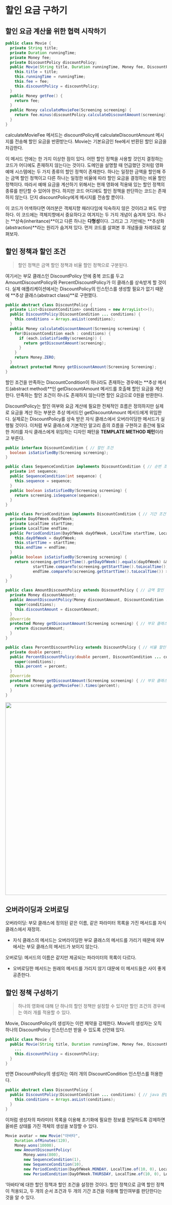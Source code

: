 # 할인 요금 구하기
## 할인 요금 계산을 위한 협력 시작하기

```java
public class Movie {
  private String title;
  private Duration runningTime;
  private Money fee;
  private DiscountPolicy discountPolicy;
  public Movie(String title, Duration runningTime, Money fee, DiscountPolicy discountPolicy) {
    this.title = title;
    this.runningTime = runningTime;
    this.fee = fee;
    this.discountPolicy = discountPolicy;
  }
  public Money getFee() {
    return fee;
  }
  public Money calculateMovieFee(Screening screening) {
    return fee.minus(discountPolicy.calculateDiscountAmount(screening));
  }
}
```

calculateMovieFee 메서드는 discountPolicy에 calculateDiscountAmount 메시지를 전송해 할인 요금을 반환받는다. Movie는 기본요금인 fee에서 반환된 할인 요금을 차감한다.

이 메서드 안에는 한 가지 이상한 점이 있다. 어떤 할인 정책을 사용할 것인지 결정하는 코드가 어디에도 존재하지 않는다는 것이다. 도메인을 설명할 때 언급했던 것처럼 영화 예매 시스템에는 두 가지 종류의 할인 정책이 존재한다. 하나는 일정한 금액을 할인해 주는 금액 할인 정책이고 다른 하나는 일정한 비율에 따라 할인 요금을 결정하는 비율 할인 정책이다. 따라서 예매 요금을 계산하기 위해서는 현재 영화에 적용돼 있는 할인 정책의 종류를 판단할 수 있어야 한다. 하지만 코드 어디에도 할인 정책을 판단하는 코드는 존재하지 않는다. 단지 discountPolicy에게 메시지를 전송할 뿐이다.

이 코드가 어색하다면 여러분은 객체지향 패러다임에 익숙하지 않은 것이라고 봐도 무방하다. 이 코드에는 객체지향에서 중요하다고 여겨지는 두 가지 개념이 숨겨져 있다. 하나는 **상속(inheritance)**이고 다른 하나는 **다형성**이다. 그리고 그 기반에는 **추상화(abstraction)**라는 원리가 숨겨져 있다. 먼저 코드를 살펴본 후 개념들을 차례대로 살펴보자.

## 할인 정책과 할인 조건
> 할인 정책은 금액 할인 정책과 비율 할인 정책으로 구분된다.

여기서는 부모 클래스인 DiscountPolicy 안에 중복 코드를 두고 AmountDiscountPolicy와 PercentDiscountPolicy가 이 클래스를 상속받게 할 것이다. 실제 애플리케이션에서는 DiscountPolicy의 인스턴스를 생성할 필요가 없기 때문에 **추상 클래스(abstract class)**로 구현했다.

```java
public abstract class DiscountPolicy {
  private List<DiscountCondition> conditions = new ArrayList<>();
  public DiscountPolicy(DiscountCondition ... conditions) { 
    this.conditions = Arrays.asList(conditions);
  }
  public Money calculateDiscountAmount(Screening screening) { 
    for(DiscountCondition each : conditions) {
      if (each.isSatisfiedBy(screening)) {
        return getDiscountAmount(screening);
      } 
    }
    return Money.ZERO;
  }
  abstract protected Money getDiscountAmount(Screening Screening);
}
```

할인 조건을 만족하는 DiscountCondition이 하나라도 존재하는 경우에는 **추상 메서드(abstract method)**인 getDiscountAmount 메서드를 호출해 할인 요금을 계산한다. 만족하는 할인 조건이 하나도 존재하지 않는다면 할인 요금으로 0원을 반환한다.

DiscountPolicy는 할인 여부와 요금 계산에 필요한 전체적인 흐름은 정의하지만 실제로 요금을 계산 하는 부분은 추상 메서드인 getDiscountAmount 메서드에게 위임한다. 실제로는 DiscountPolicy를 상속 받은 자식 클래스에서 오버라이딩한 메서드가 실행될 것이다. 이처럼 부모 클래스에 기본적인 알고리 즘의 흐름을 구현하고 중간에 필요한 처리를 자식 클래스에게 위임하는 디자인 패턴을 **TEMPLATE METHOD 패턴**이라고 부른다.

```java
public interface DiscountCondition { // 할인 조건
  boolean isSatisfiedBy(Screening screening);
}

public class SequenceCondition implements DiscountCondition { // 순번 조건
  private int sequence;
  public SequenceCondition(int sequence) { 
    this.sequence = sequence;
  }
  public boolean isSatisfiedBy(Screening screening) { 
    return screening.isSequence(sequence);
  }
}
```

```java
public class PeriodCondition implements DiscountCondition { // 기간 조건
  private DayOfWeek dayOfWeek;
  private LocalTime startTime;
  private LocalTime endTime;
  public PeriodCondition(DayOfWeek dayOfWeek, LocalTime startTime, LocalTime endTime) { 
    this.dayOfWeek = dayOfWeek;
    this.startTime = startTime;
    this.endTime = endTime;
  }
  public boolean isSatisfiedBy(Screening screening) {
    return screening.getStartTime().getDayOfWeek().equals(dayOfWeek) &&
            startTime.compareTo(screening.getStartTime().toLocalTime()) <= 0 &&
            endTime.compareTo(screening.getStartTime().toLocalTime()) >= 0; 
  }
}
```

```java
public class AmountDiscountPolicy extends DiscountPolicy { // 금액 할인 정책
  private Money discountAmount;
  public AmountDiscountPolicy(Money discountAmount, DiscountCondition ... conditions) { 
    super(conditions);
    this.discountAmount = discountAmount;
  }
  @Override
  protected Money getDiscountAmount(Screening screening) { // 부모 클래스의 메서드 오버라이딩
    return discountAmount; 
  }
}
```

```java
public class PercentDiscountPolicy extends DiscountPolicy { // 비율 할인 정책
  private double percent;
  public PercentDiscountPolicy(double percent, DiscountCondition ... conditions) { 
    super(conditions);
    this.percent = percent;
  }
  @Override
  protected Money getDiscountAmount(Screening screening) { // 부모 클래스의 메서드 오버라이딩
    return screening.getMovieFee().times(percent); 
  }
}
```

<img width="600" src="https://github.com/SWM-re-pashion/repashion-client/assets/62797441/45afdb21-4a89-416f-9b49-fb8dfd7ed6e6" />

## 오버라이딩과 오버로딩
오버라이딩: 부모 클래스에 정의된 같은 이름, 같은 파라미터 목록을 가진 메서드를 자식 클래스에서 재정의.
- 자식 클래스의 메서드는 오버라이딩한 부모 클래스의 메서드를 가리기 때문에 외부에서는 부모 클래스의 메서드가 보이지 않는다.

오버로딩: 메서드의 이름은 같지만 제공되는 파라미터의 목록이 다르다.
- 오버로딩한 메서드는 원래의 메서드를 가리지 않기 대문에 이 메서드들은 사이 좋게 공존한다.

## 할인 정책 구성하기
> 하나의 영화에 대해 단 하나의 할인 정책만 설정할 수 있지만 할인 조건의 경우에는 여러 개를 적용할 수 있다.

Movie, DiscountPolicy의 생성자는 이런 제약을 강제한다. Movie의 생성자는 오직 하나의 DiscountPolicy 인스턴스만 받을 수 있도록 선언돼 있다.

```java
public class Movie {
  public Movie(String title, Duration runningTime, Money fee, DiscountPolicy discountPolicy) {
    ...
    this.discountPolicy = discountPolicy; 
  }
}
```

반면 DiscountPolicy의 생성자는 여러 개의 DiscountCondition 인스턴스를 허용한다.

```java
public abstract class DiscountPolicy {
  public DiscountPolicy(DiscountCondition ... conditions) { // java 문법인가요?
    this.conditions = Arrays.asList(conditions); 
  }
}
```

이처럼 생성자의 파라미터 목록을 이용해 초기화에 필요한 정보를 전달하도록 강제하면 올바른 상태를 가진 객체의 생성을 보장할 수 있다.

```java
Movie avatar = new Movie("아바타", 
    Duration.ofMinutes(120), 
    Money.wons(10000),
    new AmountDiscountPolicy(
        Money.wons(800),
        new SequenceCondition(1),
        new SequenceCondition(10),
        new PeriodCondition(DayOfWeek.MONDAY, LocalTime.of(10, 0), LocalTime.of(11, 59)),
        new PeriodCondition(DayOfWeek.THURSDAY, LocalTime.of(10, 0), LocalTime.of(20, 59))));
```

‘아바타’에 대한 할인 정책과 할인 조건을 설정한 것이다. 할인 정책으로 금액 할인 정책이 적용되고, 두 개의 순서 조건과 두 개의 기간 조건을 이용해 할인여부를 판단한다는 것을 알 수 있다.
